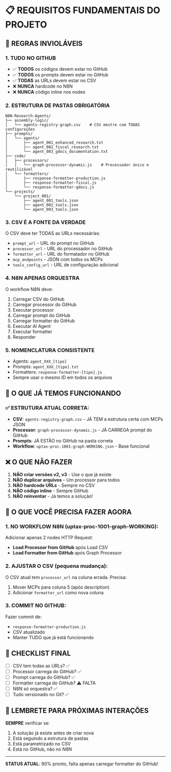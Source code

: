 # 📋 REQUISITOS FUNDAMENTAIS DO PROJETO

## 🔴 REGRAS INVIOLÁVEIS

### 1. **TUDO NO GITHUB**
- ✅ **TODOS** os códigos devem estar no GitHub
- ✅ **TODOS** os prompts devem estar no GitHub
- ✅ **TODAS** as URLs devem estar no CSV
- ❌ **NUNCA** hardcode no N8N
- ❌ **NUNCA** código inline nos nodes

### 2. **ESTRUTURA DE PASTAS OBRIGATÓRIA**
```
N8N-Research-Agents/
├── assembly-logic/
│   └── agents-registry-graph.csv    # CSV mestre com TODAS configurações
├── prompts/
│   └── agents/
│       ├── agent_001_enhanced_research.txt
│       ├── agent_002_fiscal_research.txt
│       └── agent_003_gdocs_documentation.txt
├── code/
│   ├── processors/
│   │   └── graph-processor-dynamic.js    # Processador único e reutilizável
│   └── formatters/
│       ├── response-formatter-production.js
│       ├── response-formatter-fiscal.js
│       └── response-formatter-gdocs.js
└── projects/
    └── project_001/
        ├── agent_001_tools.json
        ├── agent_002_tools.json
        └── agent_003_tools.json
```

### 3. **CSV É A FONTE DA VERDADE**
O CSV deve ter TODAS as URLs necessárias:
- `prompt_url` - URL do prompt no GitHub
- `processor_url` - URL do processador no GitHub
- `formatter_url` - URL do formatador no GitHub
- `mcp_endpoints` - JSON com todos os MCPs
- `tools_config_url` - URL de configuração adicional

### 4. **N8N APENAS ORQUESTRA**
O workflow N8N deve:
1. Carregar CSV do GitHub
2. Carregar processor do GitHub
3. Executar processor
4. Carregar prompt do GitHub
5. Carregar formatter do GitHub
6. Executar AI Agent
7. Executar formatter
8. Responder

### 5. **NOMENCLATURA CONSISTENTE**
- Agents: `agent_XXX_[tipo]`
- Prompts: `agent_XXX_[tipo].txt`
- Formatters: `response-formatter-[tipo].js`
- Sempre usar o mesmo ID em todos os arquivos

## 🎯 O QUE JÁ TEMOS FUNCIONANDO

### ✅ ESTRUTURA ATUAL CORRETA:
- **CSV**: `agents-registry-graph.csv` - JÁ TEM a estrutura certa com MCPs JSON
- **Processor**: `graph-processor-dynamic.js` - JÁ CARREGA prompt do GitHub
- **Prompts**: JÁ ESTÃO no GitHub na pasta correta
- **Workflow**: `uptax-proc-1001-graph-WORKING.json` - Base funcional

## ❌ O QUE NÃO FAZER

1. **NÃO criar versões v2, v3** - Use o que já existe
2. **NÃO duplicar arquivos** - Um processor para todos
3. **NÃO hardcode URLs** - Sempre no CSV
4. **NÃO código inline** - Sempre GitHub
5. **NÃO reinventar** - Já temos a solução!

## 🔧 O QUE VOCÊ PRECISA FAZER AGORA

### 1. **NO WORKFLOW N8N (uptax-proc-1001-graph-WORKING):**

Adicionar apenas 2 nodes HTTP Request:
- **Load Processor from GitHub** após Load CSV
- **Load Formatter from GitHub** após Graph Processor

### 2. **AJUSTAR O CSV** (pequena mudança):

O CSV atual tem `processor_url` na coluna errada. Precisa:
1. Mover MCPs para coluna 5 (após description)
2. Adicionar `formatter_url` como nova coluna

### 3. **COMMIT NO GITHUB:**

Fazer commit de:
- `response-formatter-production.js`
- CSV atualizado
- Manter TUDO que já está funcionando

## 📝 CHECKLIST FINAL

- [ ] CSV tem todas as URLs? ✅
- [ ] Processor carrega do GitHub? ✅
- [ ] Prompt carrega do GitHub? ✅
- [ ] Formatter carrega do GitHub? ⚠️ FALTA
- [ ] N8N só orquestra? ✅
- [ ] Tudo versionado no Git? ✅

## 🚨 LEMBRETE PARA PRÓXIMAS INTERAÇÕES

**SEMPRE** verificar se:
1. A solução já existe antes de criar nova
2. Está seguindo a estrutura de pastas
3. Está parametrizado no CSV
4. Está no GitHub, não no N8N

---

**STATUS ATUAL**: 90% pronto, falta apenas carregar formatter do GitHub!